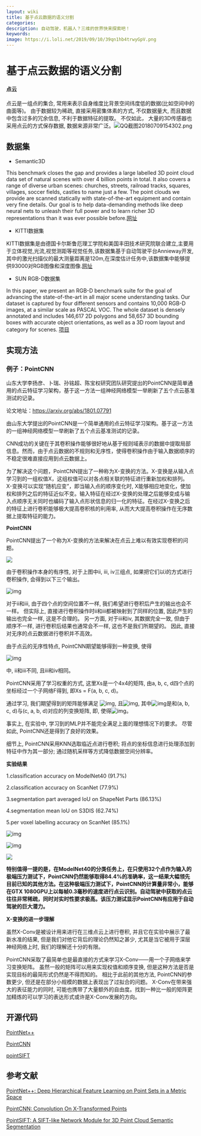 ```yaml
---
layout: wiki
title: 基于点云数据的语义分割
categories: 
description: 自动驾驶，机器人？三维的世界快来探索吧！
keywords: 
image: https://i.loli.net/2019/09/10/39qn1hb4trwyGpV.png
---
```


# 基于点云数据的语义分割

#### 点云

点云是一组点的集合, 常用来表示自身维度比背景空间纬度低的数据(比如空间中的曲面等)。 由于数据较为稀疏, 直接采用密集体素的方式, 不仅数据量大, 而且数据中包含过多的冗余信息, 不利于数据特征的提取。 不仅如此， 大量的3D传感器也采用点云的方式保存数据, 数据来源非常广泛。![QQ截图20180709154302.png](https://i.loli.net/2019/09/10/WFPhOn6QyDfEkLj.png)

## 数据集

* Semantic3D  

This benchmark closes the gap and provides a large labelled 3D point cloud data set of natural scenes with over 4 billion points in total. It also covers a range of diverse urban scenes: churches, streets, railroad tracks, squares, villages, soccer fields, castles to name just a few. The point clouds we provide are scanned statically with state-of-the-art equipment and contain very fine details. Our goal is to help data-demanding methods like deep neural nets to unleash their full power and to learn richer 3D representations than it was ever possible before.[网址](<http://www.semantic3d.net/>)

* KITTI数据集
  

KITTI数据集是由德国卡尔斯鲁厄理工学院和美国丰田技术研究院联合建立,主要用于立体视觉,光流,视觉测距等视觉任务,该数据集基于自动驾驶平台Annieway开发,其中的激光扫描仪的最大测量距离是120m,在深度估计任务中,该数据集中能够提供93000对RGB图像和深度图像.[网址](<http://www.cvlibs.net/datasets/kitti/index.php>)

* SUN RGB-D数据集

 In this paper, we present an RGB-D benchmark suite for the goal of advancing the state-of-the-art in all major scene understanding tasks. Our dataset is captured by four different sensors and contains 10,000 RGB-D images, at a similar scale as PASCAL VOC. The whole dataset is densely annotated and includes 146,617 2D polygons and 58,657 3D bounding boxes with accurate object orientations, as well as a 3D room layout and category for scenes. [项目](<http://rgbd.cs.princeton.edu/>)

## 实现方法

### 例子：PointCNN

山东大学李扬彦、卜瑞、孙铭超、陈宝权研究团队研究提出的PointCNN是简单通用的点云特征学习架构，基于这一方法一组神经网络模型一举刷新了五个点云基准测试的记录。 

论文地址：https://arxiv.org/abs/1801.07791 

由山东大学提出的PointCNN是一个简单通用的点云特征学习架构。基于这一方法的一组神经网络模型一举刷新了五个点云基准测试的记录。

CNN成功的关键在于其卷积操作能够很好地从基于规则域表示的数据中提取局部信息。然而，由于点云数据的不规则和无序性，使得卷积操作由于输入数据顺序的不稳定很难直接应用到点云数据上。

为了解决这个问题，PointCNN提出了一种称为X-变换的方法。X-变换是从输入点学习到的一组权值X，这组权值可以对各点相关联的特征进行重新加权和排列。 X-变换可以实现“随机应变”，即当输入点的顺序变化时, X能够相应地变化，使加权和排列之后的特征近似不变。输入特征在经过X-变换的处理之后能够变成与输入点顺序无关同时也编码了输入点形状信息的归一化的特征。在经过X-变换之后的特征上进行卷积能够极大提高卷积核的利用率, 从而大大提高卷积操作在无序数据上提取特征的能力。

**PointCNN**

PointCNN提出了一个称为X-变换的方法来解决在点云上难以有效实现卷积的问题。

![](../img/wpsBE72.tmp.jpg)

由于卷积操作本身的有序性, 对于上图中ii, iii, iv三组点, 如果把它们以i的方式进行卷积操作, 会得到以下三个输出。

![img](../img/wpsBE83.tmp.jpg)

 

对于ii和iii, 由于四个点的空间位置不一样, 我们希望进行卷积后产生的输出也会不一样。 但实际上, 直接进行卷积操作时ii和iii都被映射到了同样的位置, 因此产生的输出也完全一样, 这是不合理的。 另一方面, 对于iii和iv, 其数据完全一致, 但由于顺序不一样, 进行卷积后结果也通常会不一样, 这也不是我们所期望的。 因此, 直接对无序的点云数据进行卷积并不高效。

由于点云的无序性特点, PointCNN期望能够得到一种变换, 使得

![img](../img/wpsBE93.tmp.jpg)

中, ii和iii不同, 且iii和iv相同。

​PointCNN采用了学习权重的方式, 这里Xs是一个4x4的矩阵, 由a, b, c, d四个点的坐标经过一个子网络F得到, 即Xs = F(a, b, c, d)。

通过学习, 我们期望得到的矩阵能够满足 ![img](../img/wpsBEA4.tmp.png), 且![img](../img/wpsBEA5.tmp.png), 其中![img](../img/wpsBEA6.tmp.png)是和(a, b, c, d)与(c, a, b, d)对应的列变换矩阵, 即, 使得![img](../img/wpsBEA7.tmp.png)。

事实上, 在实验中, 学习到的MLP并不能完全满足上面的理想情况下的要求。 尽管如此, PointCNN还是得到了良好的效果。

细节上, PointCNN采用KNN选取临近点进行卷积; 将点的坐标信息进行处理添加到特征中作为其一部分; 通过随机采样等方式降低数据空间分辨率。

**实验结果**

1.classification accuracy on ModelNet40 (91.7%)

2.classification accuracy on ScanNet (77.9%)

3.segmentation part averaged IoU on ShapeNet Parts (86.13%)

4.segmentation mean IoU on S3DIS (62.74%)

5.per voxel labelling accuracy on ScanNet (85.1%)

![img](../img/wpsBEC9.tmp.jpg)

![img](../img/wpsBECA.tmp.jpg)



![](../img/QQ截图20180709154334.png)

**特别值得一提的是，在ModelNet40的分类任务上，在只使用32个点作为输入的极端压力测试下，PointCNN仍然能够取得84.4%的准确率，这一结果大幅领先目前已知的其他方法。在这种极端压力测试下，PointCNN的计算量非常小，能够在GTX 1080GPU上以每帧0.3毫秒的速度进行点云识别。自动驾驶中获取的点云往往非常稀疏，同时对实时性要求极高。该压力测试显示PointCNN有应用于自动驾驶的巨大潜力。**



**X-变换的进一步理解**

虽然X-Conv是被设计用来进行在三维点云上进行卷积, 并且它在实验中展示了最新水准的结果, 但是我们对他它背后的理论仍然知之甚少, 尤其是当它被用于深层神经网络上时, 我们的理解还十分的有限。

PointCNN采取了最简单也是最直接的方式来学习X-Conv——用一个子网络来学习变换矩阵。 虽然一般的矩阵可以用来实现权值和顺序变换, 但是这种方法是否是实现目标的最简形式仍然是不得而知的。 相比于此前的其他方法, PointCNN的参数更少, 但还是在部分小规模的数据上表现出了过拟合的问题。 X-Conv在带来强大的表征能力的同时, 可能也携带了大量额外的自由度。找到一种比一般的矩阵更加精炼的可以学习的表达形式或许是X-Conv发展的方向。

## 开源代码

[PointNet++](<https://github.com/charlesq34/pointnet2>)

[PointCNN](<https://github.com/yangyanli/PointCNN>)

[pointSIFT](<https://github.com/MVIG-SJTU/pointSIFT>)

## 参考文献

[PointNet++: Deep Hierarchical Feature Learning on Point Sets in a Metric Space](<http://stanford.edu/~rqi/pointnet2/>)

[PointCNN: Convolution On X-Transformed Points](<https://arxiv.org/abs/1801.07791>)

[PointSIFT: A SIFT-like Network Module for 3D Point Cloud Semantic Segmentation](<https://arxiv.org/abs/1807.00652>)